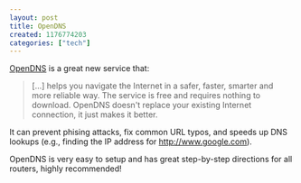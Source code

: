 ```yaml
---
layout: post
title: OpenDNS
created: 1176774203
categories: ["tech"]
---
```

<a href="http://www.opendns.com/">OpenDNS</a> is a great new service that:

<blockquote>
[...] helps you navigate the Internet in a safer, faster, smarter and more reliable way. The service is free and requires nothing to download. OpenDNS doesn't replace your existing Internet connection, it just makes it better.
</blockquote>

It can prevent phising attacks, fix common URL typos, and speeds up DNS lookups (e.g., finding the IP address for http://www.google.com).

OpenDNS is very easy to setup and has great step-by-step directions for all routers, highly recommended!
